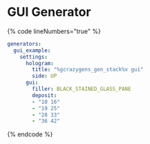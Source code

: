 # GUI Generator

{% code lineNumbers="true" %}
```yaml
generators:
  gui_example:
    settings:
      hologram:
        title: "%gcrazygens_gen_stack%x gui"
        side: UP
      gui:
        filler: BLACK_STAINED_GLASS_PANE
        deposit:
        - "10 16"
        - "19 25"
        - "28 33"
        - "36 42"
```
{% endcode %}

